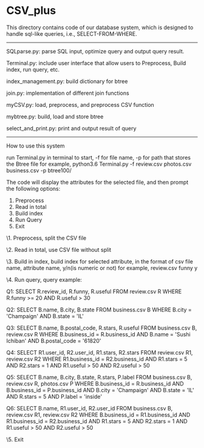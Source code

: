 # CSV_plus

This directory contains code of our database system, which is designed to handle sql-like queries, 
i.e., SELECT-FROM-WHERE.

--------------------------------------------------------------------------------------------------------------------

SQLparse.py: parse SQL input, optimize query and output query result.

Terminal.py: include user interface that allow users to Preprocess, Build index, run query, etc.

index_management.py: build dictionary for btree

join.py: implementation of different join functions

myCSV.py: load, preprocess, and preprocess CSV function

mybtree.py: build, load and store btree

select_and_print.py: print and output result of query

--------------------------------------------------------------------------------------------------------------------

How to use this system

run Terminal.py in terminal to start, -f for file name, -p for path that stores the Btree file
    for example, python3.6 Terminal.py -f review.csv photos.csv business.csv -p btree100/

The code will display the attributes for the selected file, and then prompt the following options:
1. Preprocess
2. Read in total
3. Build index
4. Run Query
5. Exit


\1. Preprocess, split the CSV file

\2. Read in total, use CSV file without split

\3. Build in index, build index for selected attribute, in the format of csv file name, attribute name, y/n(is numeric or not)
   for example, review.csv funny y
   
\4. Run query, query example:
  
  Q1: SELECT R.review_id, R.funny, R.useful FROM review.csv R WHERE R.funny >= 20 AND R.useful > 30
  
  Q2: SELECT B.name, B.city, B.state FROM business.csv B WHERE B.city = 'Champaign' AND B.state = 'IL'
  
  Q3: SELECT B.name, B.postal_code, R.stars, R.useful FROM business.csv B, review.csv R WHERE B.business_id = R.business_id AND B.name = 'Sushi Ichiban' AND B.postal_code = '61820'
  
  Q4: SELECT R1.user_id, R2.user_id, R1.stars, R2.stars FROM review.csv R1, review.csv R2 WHERE R1.business_id = R2.business_id AND R1.stars = 5 AND R2.stars = 1 AND R1.useful > 50 AND R2.useful > 50
  
  Q5: SELECT B.name, B.city, B.state, R.stars, P.label FROM business.csv B, review.csv R, photos.csv P WHERE B.business_id = R.business_id AND B.business_id = P.business_id AND B.city = 'Champaign' AND B.state = 'IL' AND R.stars = 5 AND P.label = 'inside'
  
  Q6: SELECT B.name, R1.user_id, R2.user_id FROM business.csv B, review.csv R1, review.csv R2 WHERE B.business_id = R1.business_id AND R1.business_id = R2.business_id AND R1.stars = 5 AND R2.stars = 1 AND R1.useful > 50 AND R2.useful > 50
  
\5. Exit


